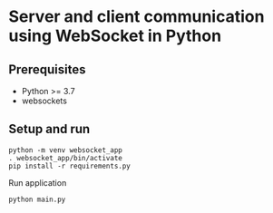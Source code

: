 # Server and client communication using WebSocket in Python

## Prerequisites

* Python >= 3.7
* websockets

## Setup and run

```
python -m venv websocket_app
. websocket_app/bin/activate
pip install -r requirements.py
```

Run application
```
python main.py
```